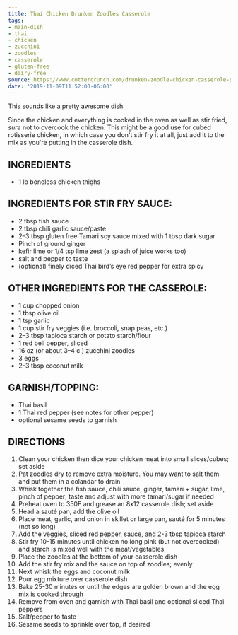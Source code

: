 ```yaml
---
title: Thai Chicken Drunken Zoodles Casserole
tags:
- main-dish
- thai
- chicken
- zucchini
- zoodles
- casserole
- gluten-free
- dairy-free
source: https://www.cottercrunch.com/drunken-zoodle-chicken-casserole-paleo/
date: '2019-11-09T11:52:00-06:00'
---
```

This sounds like a pretty awesome dish.

Since the chicken and everything is cooked in the oven as well as stir fried, *sure* not to overcook the chicken. This might be a good use for cubed rotisserie chicken, in which case you don't stir fry it at all, just add it to the mix as you're putting in the casserole dish.

## INGREDIENTS

- 1 lb boneless chicken thighs

## INGREDIENTS FOR STIR FRY SAUCE:

- 2 tbsp fish sauce
- 2 tbsp chili garlic sauce/paste
- 2–3 tbsp gluten free Tamari soy sauce mixed with 1 tbsp dark sugar
- Pinch of ground ginger
- kefir lime or 1/4 tsp lime zest (a splash of juice works too)
- salt and pepper to taste
- (optional) finely diced Thai bird’s eye red pepper for extra spicy

## OTHER INGREDIENTS FOR THE CASSEROLE:

- 1 cup chopped onion
- 1 tbsp olive oil
- 1 tsp garlic
- 1 cup stir fry veggies (i.e. broccoli, snap peas, etc.)
- 2–3 tbsp tapioca starch or potato starch/flour
- 1 red bell pepper, sliced
- 16 oz (or about 3–4 c ) zucchini zoodles
- 3 eggs
- 2–3 tbsp coconut milk

## GARNISH/TOPPING:

- Thai basil
- 1 Thai red pepper (see notes for other pepper)
- optional sesame seeds to garnish

## DIRECTIONS

1. Clean your chicken then dice your chicken meat into small slices/cubes; set aside
2. Pat zoodles dry to remove extra moisture. You may want to salt them and put them in a colandar to drain
3. Whisk together the fish sauce, chili sauce, ginger, tamari + sugar, lime, pinch of pepper;  taste and adjust with more tamari/sugar if needed
4. Preheat oven to 350F and grease an 8x12 casserole dish; set aside
5. Head a sauté pan, add the olive oil
5. Place meat, garlic, and onion  in skillet or large pan,  sauté for 5 minutes (not so long)
6. Add the veggies, sliced red pepper, sauce, and 2-3 tbsp tapioca starch
7. Stir fry 10-15 minutes until chicken no long pink (but not overcooked) and starch is mixed well with the meat/vegetables
7. Place the zoodles at the bottom of your casserole dish
8. Add the stir fry mix and the sauce on top of zoodles; evenly
9. Next whisk the eggs and coconut milk
10. Pour egg mixture over casserole dish
10. Bake 25-30 minutes or until the edges are golden brown and the egg mix is cooked through
11. Remove from oven and garnish with Thai basil and optional sliced Thai peppers
12. Salt/pepper to taste
13. Sesame seeds to sprinkle over top, if desired
